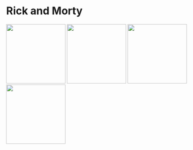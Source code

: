 # Rick and Morty

<img width=160 src='https://cdn.discordapp.com/attachments/826375565984137266/1179162391800455248/Screenshot_1701203880.png?ex=6578c78d&is=6566528d&hm=9f249c545515d76d0a2012605457a60d698237cbc7c57c0997fb79e4c556a882&'> <img width=160 src='https://cdn.discordapp.com/attachments/826375565984137266/1217543523679604886/Screenshot_2024-03-13-21-42-41-958_com.example.rick_and_morty.jpg?ex=660468c4&is=65f1f3c4&hm=8bb3cf493bb10da486a0e9c677c17e441a2876df84e74e5933427fa4802eeeea&'> <img width=160 src='https://media.discordapp.net/attachments/826375565984137266/1179162393415270460/Screenshot_1701204237.png?ex=6578c78e&is=6566528e&hm=1117207a00a95699b5217bf5997bc4d05b6704df534510b6271aeec709ef814d&=&format=webp&quality=lossless&width=308&height=668'> <img width=160 src='https://media.discordapp.net/attachments/826375565984137266/1179162394350592111/Screenshot_1701204274.png?ex=6578c78e&is=6566528e&hm=cff8f7e2e8488535548ef469ce76259f6e64de8c110ed8834597bd8bbe75cbb1&=&format=webp&quality=lossless&width=308&height=668'>
